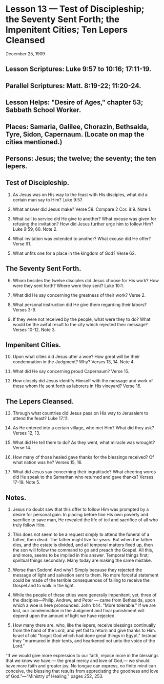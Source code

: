# Lesson 13 — Test of Discipleship; the Seventy Sent Forth; the Impenitent Cities; Ten Lepers Cleansed

December 25, 1909

## Lesson Scriptures: Luke 9:57 to 10:16; 17:11-19.
## Parallel Scriptures: Matt. 8:19-22; 11:20-24.
## Lesson Helps: "Desire of Ages," chapter 53; Sabbath School Worker.

## Places: Samaria, Galilee, Chorazin, Bethsaida, Tyre, Sidon, Capernaum. (Locate on map the cities mentioned.)
## Persons: Jesus; the twelve; the seventy; the ten lepers.

## Test of Discipleship.

1. As Jesus was on His way to the feast with His disciples, what did a certain man say to Him? Luke 9:57.

2. What answer did Jesus make? Verse 58. Compare 2 Cor. 8:9. Note 1.

3. What call to service did He give to another? What excuse was given for refusing the invitation? How did Jesus further urge him to follow Him? Luke 9:59, 60. Note 2.

4. What invitation was extended to another? What excuse did He offer? Verse 61.

5. What unfits one for a place in the kingdom of God? Verse 62.

## The Seventy Sent Forth.

6. Whom besides the twelve disciples did Jesus choose for His work? How were they sent forth? Where were they sent? Luke 10:1.

7. What did He say concerning the greatness of their work? Verse 2.

8. What personal instruction did He give them regarding their labors? Verses 3-9.

9. If they were not received by the people, what were they to do? What would be the awful result to the city which rejected their message? Verses 10-12. Note 3.

## Impenitent Cities.

10. Upon what cities did Jesus utter a woe? How great will be their condemnation in the Judgment? Why? Verses 13, 14. Note 4.

11. What did He say concerning proud Capernaum? Verse 15.

12. How closely did Jesus identify Himself with the message and work of those whom He sent forth as laborers in His vineyard? Verse 16.

## The Lepers Cleansed.

13. Through what countries did Jesus pass on His way to Jerusalem to attend the feast? Luke 17:11.

14. As He entered into a certain village, who met Him? What did they ask? Verses 12, 13.

15. What did He tell them to do? As they went, what miracle was wrought? Verse 14.

16. How many of those healed gave thanks for the blessings received? Of what nation was he? Verses 15, 16.

17. What did Jesus say concerning their ingratitude? What cheering words did He speak to the Samaritan who returned and gave thanks? Verses 17-19. Note 5.

## Notes.

1. Jesus no doubt saw that this offer to follow Him was prompted by a desire for personal gain. In placing before him His own poverty and sacrifice to save man, He revealed the life of toil and sacrifice of all who truly follow Him.

2. This does not seem to be a request simply to attend the funeral of a father, then dead. The father might live for years. But when the father dies, and the estate is divided, and all temporal matters fixed up, then the son will follow the command to go and preach the Gospel. All this, and more, seems to be implied in this answer. Temporal things first; spiritual things secondary. Many today are making the same mistake.

3. Worse than Sodom! And why? Simply because they rejected the message of light and salvation sent to them. No more forceful statement could be made of the terrible consequences of failing to receive the Gospel and to walk in the light.

4. While the people of these cities were generally impenitent, yet, three of the disciples—Philip, Andrew, and Peter — came from Bethsaida, upon which a woe is here pronounced. John 1:44. "More tolerable." If we are lost, our condemnation in the Judgment and final punishment will depend upon the amount of light we have rejected.

5. How many there are, who, like the lepers, receive blessings continually from the hand of the Lord, and yet fail to return and give thanks to Him. Israel of old "forgot God which had done great things in Egypt." Instead they "murmured in their tents, and hearkened not unto the voice of the Lord."

"If we would give more expression to our faith, rejoice more in the blessings that we know we have,— the great mercy and love of God,— we should have more faith and greater joy. No tongue can express, no finite mind can conceive, the blessing that results from appreciating the goodness and love of God."—"Ministry of Healing," pages 252, 253.